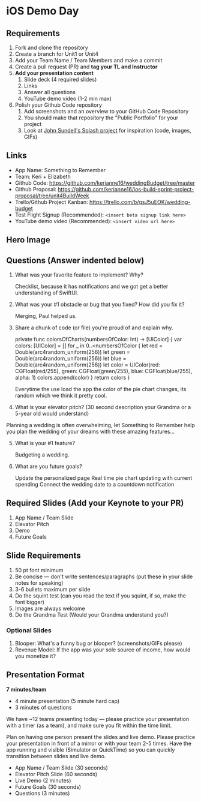 # iOS Demo Day

## Requirements

1. Fork and clone the repository
2. Create a branch for Unit1 or Unit4
3. Add your Team Name / Team Members and make a commit
4. Create a pull request (PR) and **tag your TL and Instructor**
5. **Add your presentation content**
    1. Slide deck (4 required slides)
    2. Links
    3. Answer all questions 
    4. YouTube demo video (1-2 min max)
6. Polish your Github Code repository
    1. Add screenshots and an overview to your GitHub Code Repository
    2. You should make that repository the "Public Portfolio" for your project
    3. Look at [John Sundell's Splash project](https://github.com/JohnSundell/Splash) for inspiration (code, images, GIFs)


## Links

* App Name: Something to Remember
* Team: Keri + Elizabeth
* Github Code: https://github.com/kerianne16/weddingBudget/tree/master
* Github Proposal: https://github.com/kerianne16/ios-build-sprint-project-proposal/tree/unit4BuildWeek
* Trello/Github Project Kanban: https://trello.com/b/qsJ5uEOK/wedding-budget
* Test Flight Signup (Recommended): `<insert beta signup link here>`
* YouTube demo video (Recommended): `<insert video url here>`

## Hero Image

## Questions (Answer indented below)

1. What was your favorite feature to implement? Why?

    Checklist, because it has notifications and we got get a better understanding of SwiftUI.

2. What was your #1 obstacle or bug that you fixed? How did you fix it?

    Merging, Paul helped us.
  
3. Share a chunk of code (or file) you're proud of and explain why.

    private func colorsOfCharts(numbersOfColor: Int) -> [UIColor] {
      var colors: [UIColor] = []
      for _ in 0..<numbersOfColor {
        let red = Double(arc4random_uniform(256))
        let green = Double(arc4random_uniform(256))
        let blue = Double(arc4random_uniform(256))
        let color = UIColor(red: CGFloat(red/255), green: CGFloat(green/255), blue: CGFloat(blue/255), alpha: 1)
        colors.append(color)
      }
      return colors
    }
    
    Everytime the use load the app the color of the pie chart changes, its random which we think it pretty cool.
  
4. What is your elevator pitch? (30 second description your Grandma or a 5-year old would understand)

Planning a wedding is often overwhelming, let Something to Remember help you plan the wedding of your dreams with these amazing features…

5. What is your #1 feature?

    Budgeting a wedding.
  
6. What are you future goals?

   Update the personalized page 
   Real time pie chart updating with current spending
   Connect the wedding date to a countdown notification

## Required Slides (Add your Keynote to your PR)

1. App Name / Team Slide
2. Elevator Pitch
3. Demo
4. Future Goals

## Slide Requirements

1. 50 pt font minimum
2. Be concise — don't write sentences/paragraphs (put these in your slide notes for speaking)
3. 3-6 bullets maximum per slide
4. Do the squint test (can you read the text if you squint, if so, make the font bigger)
6. Images are always welcome
7. Do the Grandma Test (Would your Grandma understand you?)

### Optional Slides

1. Blooper: What's a funny bug or blooper? (screenshots/GIFs please)
2. Revenue Model: If the app was your sole source of income, how would you monetize it?

## Presentation Format

**7 minutes/team**

* 4 minute presentation (5 minute hard cap)
* 3 minutes of questions

We have ~12 teams presenting today — please practice your presentation with a timer (as a team), and make sure you fit within the time limit.

Plan on having one person present the slides and live demo. Please practice your presentation in front of a mirror or with your team 2-5 times. Have the app running and visible (Simulator or QuickTime) so you can quickly transition between slides and live demo.

* App Name / Team Slide (30 seconds)
* Elevator Pitch Slide (60 seconds)
* Live Demo (2 minutes)
* Future Goals (30 seconds)
* Questions (3 minutes)
